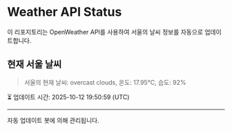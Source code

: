 
# Weather API Status

이 리포지토리는 OpenWeather API를 사용하여 서울의 날씨 정보를 자동으로 업데이트합니다.

## 현재 서울 날씨
> 서울의 현재 날씨: overcast clouds, 온도: 17.95°C, 습도: 92%

⏳ 업데이트 시간: 2025-10-12 19:50:59 (UTC)

---
자동 업데이트 봇에 의해 관리됩니다.
